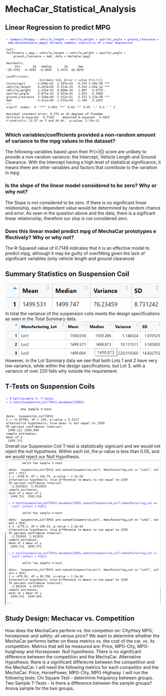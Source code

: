 # MechaCar_Statistical_Analysis

## Linear Regression to predict MPG
![Linear Regression](Screenshots/MechaCar_MPG.png)
### Which variables/coefficients provided a non-random amount of variance to the mpg values in the dataset?
The following variables based upon their Pr(>|t|) score are unlikely to provide a non-random variance: the Intercept, Vehicle Length and Ground Clearance. With the Intercept having a high level of statistical significance, it means there are other variables and factors that contribute to the variation in mpg.

### Is the slope of the linear model considered to be zero? Why or why not?
The Slope is not considered to be zero. If there is no significant linear relationship, each dependent value would be determined by random chance and error. As seen in the question above and the data, there is a sigificant linear relationship, therefore our slop is not considered zero.

### Does this linear model predict mpg of MechaCar prototypes e ffectively? Why or why not?
The R-Squared value of 0.7149 indicates that it is an effective model to predict mpg, although it may be guilty of overfitting given the lack of significant variables (only vehicle length and ground clearance)

## Summary Statistics on Suspension Coil
![Total Summary](Screenshots/MechaCar_Total_Suspension.png)
In total the variance of the suspension coils meets the design specifications as seen in the Total Summary data. 
![Linear Regression](Screenshots/MechaCar_Lot_Suspension.png)
However, in the Lot Summary data we see that both Lots 1 and 2 have very low variance, while within the design specifications, but Lot 3, with a variance of over 220 falls why outside the requirement.

## T-Tests on Suspension Coils
![T-Test-Total](Screenshots/MechaCar_Total_T.png)
Overall our Suspension Coil T-test is statistically signicant and we would not reject the null hypothesis.
Within each lot, the p-value is less than 0.05, and we would reject our Null Hypothesis.
![T-Test-Lot](Screenshots/MechaCar_Lot_T.png)

## Study Design: Mechacar vs. Competition
How does the MechaCars perform vs. the competion on: City/Hwy MPG; horsepower and safety; all versus price? We want to determine whether the MechaCar performs better on these metrics vs. the cost of the car, vs. its competition.
Metrics that will be measured are: Price, MPG-City, MPG-huighway and Horsepower.
Null hypothesis: There is no significant difference between the competition and the MechaCar.
Alternative Hypothesis: there is a significant differecne between the competition and the MechaCar.
I will need the following metrics for each competitor and the MechaCar: Price, HorsePower, MPG-City, MPG-Highway. I will run the following tests:
Chi Square Test - deterimine frequency between groups.
Two Sample T-Tests - Is there a difference between the sample groups?
Anova sample for the two groups.
